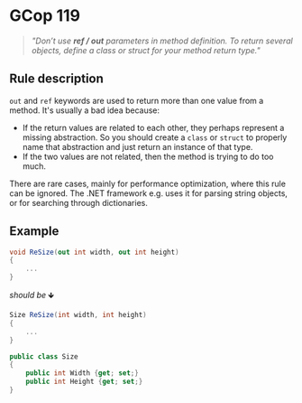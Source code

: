 ﻿# GCop 119

> *"Don’t use **ref / out** parameters in method definition. To return several objects, define a class or struct for your method return type."*

## Rule description

`out` and `ref` keywords are used to return more than one value from a method. It's usually a bad idea because:
- If the return values are related to each other, they perhaps represent a missing abstraction. So you should create a `class` or `struct` to properly name that abstraction and just return an instance of that type.
- If the two values are not related, then the method is trying to do too much.

There are rare cases, mainly for performance optimization, where this rule can be ignored. The .NET framework e.g. uses it for parsing string objects, or for searching through dictionaries.

## Example

```csharp
void ReSize(out int width, out int height)
{
    ...
}
```

*should be* 🡻

```csharp
Size ReSize(int width, int height)
{
    ...    
}

public class Size
{
    public int Width {get; set;}
    public int Height {get; set;}
}
```
